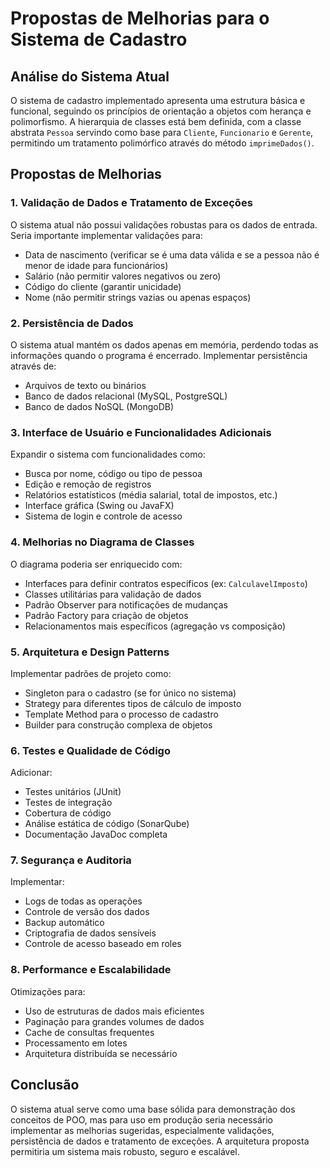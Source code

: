 # Propostas de Melhorias para o Sistema de Cadastro

## Análise do Sistema Atual

O sistema de cadastro implementado apresenta uma estrutura básica e funcional, seguindo os princípios de orientação a objetos com herança e polimorfismo. A hierarquia de classes está bem definida, com a classe abstrata `Pessoa` servindo como base para `Cliente`, `Funcionario` e `Gerente`, permitindo um tratamento polimórfico através do método `imprimeDados()`.

## Propostas de Melhorias

### 1. Validação de Dados e Tratamento de Exceções

O sistema atual não possui validações robustas para os dados de entrada. Seria importante implementar validações para:
- Data de nascimento (verificar se é uma data válida e se a pessoa não é menor de idade para funcionários)
- Salário (não permitir valores negativos ou zero)
- Código do cliente (garantir unicidade)
- Nome (não permitir strings vazias ou apenas espaços)

### 2. Persistência de Dados

O sistema atual mantém os dados apenas em memória, perdendo todas as informações quando o programa é encerrado. Implementar persistência através de:
- Arquivos de texto ou binários
- Banco de dados relacional (MySQL, PostgreSQL)
- Banco de dados NoSQL (MongoDB)

### 3. Interface de Usuário e Funcionalidades Adicionais

Expandir o sistema com funcionalidades como:
- Busca por nome, código ou tipo de pessoa
- Edição e remoção de registros
- Relatórios estatísticos (média salarial, total de impostos, etc.)
- Interface gráfica (Swing ou JavaFX)
- Sistema de login e controle de acesso

### 4. Melhorias no Diagrama de Classes

O diagrama poderia ser enriquecido com:
- Interfaces para definir contratos específicos (ex: `CalculavelImposto`)
- Classes utilitárias para validação de dados
- Padrão Observer para notificações de mudanças
- Padrão Factory para criação de objetos
- Relacionamentos mais específicos (agregação vs composição)

### 5. Arquitetura e Design Patterns

Implementar padrões de projeto como:
- Singleton para o cadastro (se for único no sistema)
- Strategy para diferentes tipos de cálculo de imposto
- Template Method para o processo de cadastro
- Builder para construção complexa de objetos

### 6. Testes e Qualidade de Código

Adicionar:
- Testes unitários (JUnit)
- Testes de integração
- Cobertura de código
- Análise estática de código (SonarQube)
- Documentação JavaDoc completa

### 7. Segurança e Auditoria

Implementar:
- Logs de todas as operações
- Controle de versão dos dados
- Backup automático
- Criptografia de dados sensíveis
- Controle de acesso baseado em roles

### 8. Performance e Escalabilidade

Otimizações para:
- Uso de estruturas de dados mais eficientes
- Paginação para grandes volumes de dados
- Cache de consultas frequentes
- Processamento em lotes
- Arquitetura distribuída se necessário

## Conclusão

O sistema atual serve como uma base sólida para demonstração dos conceitos de POO, mas para uso em produção seria necessário implementar as melhorias sugeridas, especialmente validações, persistência de dados e tratamento de exceções. A arquitetura proposta permitiria um sistema mais robusto, seguro e escalável. 
